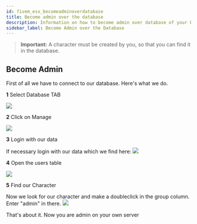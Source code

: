 ```yaml
---
id: fivem_esx_becomeadminoverdatabase
title: Become admin over the database
description: Information on how to become admin over database of your FiveM server with ESX from ZAP-Hosting - ZAP-Hosting.com documentation
sidebar_label: Become Admin over the Database
---
```


> **Important:** A character must be created by you, so that you can find it in the database.

## Become Admin

First of all we have to connect to our database.
Here's what we do.

**1** Select Database TAB

![](https://user-images.githubusercontent.com/61839701/170336190-734ed2f3-d15e-4ec3-b65b-06e15be710bf.png)

**2** Click on Manage

![](https://user-images.githubusercontent.com/61839701/170336314-313d0933-c623-4807-9fd7-7dcaf39739a9.png)

**3** Login with our data

If necessary login with our data which we find here:
![](https://user-images.githubusercontent.com/61839701/170336408-2dc1282f-ba45-4f50-a4bc-d80e332706e9.png)

**4** Open the users table

![](https://user-images.githubusercontent.com/61839701/170336447-7818172c-4015-4b8e-ae59-e6cec38d4a9a.png)

**5** Find our Character

Now we look for our character and make a doubleclick in the group column.
Enter "admin" in there.
![](https://user-images.githubusercontent.com/61839701/170336566-70ef56a1-839e-4d18-9b6d-d7b47d29f876.png)

That's about it. Now you are admin on your own server
